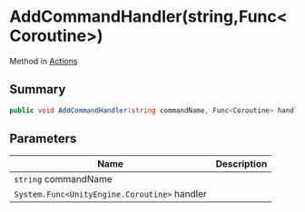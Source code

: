 # AddCommandHandler(string,Func\<Coroutine>)

Method in [Actions](./)

## Summary

```csharp
public void AddCommandHandler(string commandName, Func<Coroutine> handler);
```

## Parameters

| Name                                         | Description |
| -------------------------------------------- | ----------- |
| `string` commandName                         |             |
| `System.Func<UnityEngine.Coroutine>` handler |             |
